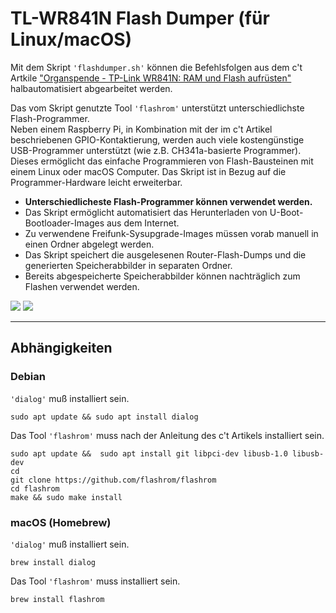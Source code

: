 # TL-WR841N Flash Dumper (für Linux/macOS)
Mit dem Skript `'flashdumper.sh'` können die Befehlsfolgen aus dem c't Artkile ["Organspende -
TP-Link WR841N: RAM und Flash aufrüsten"](https://www.heise.de/select/ct/2019/14/1561986310067151) halbautomatisiert abgearbeitet werden.

Das vom Skript genutzte Tool `'flashrom'` unterstützt unterschiedlichste Flash-Programmer.  
Neben einem Raspberry Pi, in Kombination mit der im c't Artikel beschriebenen GPIO-Kontaktierung, werden auch viele kostengünstige USB-Programmer unterstützt (wie z.B. CH341a-basierte Programmer). Dieses ermöglicht das einfache Programmieren von Flash-Bausteinen mit einem Linux oder macOS Computer. Das Skript ist in Bezug auf die Programmer-Hardware leicht erweiterbar.

- **Unterschiedlicheste Flash-Programmer können verwendet werden.**
- Das Skript ermöglicht automatisiert das Herunterladen von U-Boot-Bootloader-Images aus dem Internet.
- Zu verwendene Freifunk-Sysupgrade-Images müssen vorab manuell in einen Ordner abgelegt werden.
- Das Skript speichert die ausgelesenen Router-Flash-Dumps und die generierten Speicherabbilder in separaten Ordner.
- Bereits abgespeicherte Speicherabbilder können nachträglich zum Flashen verwendet werden.

![](https://user-images.githubusercontent.com/1434390/62807235-29a5db00-baf5-11e9-93dd-88291302af7a.png)
![](https://user-images.githubusercontent.com/1434390/62804083-7df88d00-baec-11e9-8b39-40353d07ba61.png)

---

## Abhängigkeiten
### Debian
`'dialog'` muß installiert sein.
```
sudo apt update && sudo apt install dialog
```

Das Tool `'flashrom'` muss nach der Anleitung des c't Artikels installiert sein.
```
sudo apt update &&  sudo apt install git libpci-dev libusb-1.0 libusb-dev
cd
git clone https://github.com/flashrom/flashrom
cd flashrom
make && sudo make install
```

### macOS (Homebrew) 
`'dialog'` muß installiert sein.
```
brew install dialog
```

Das Tool `'flashrom'` muss installiert sein.
```
brew install flashrom
```
